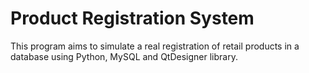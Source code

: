 # Product Registration System
This program aims to simulate a real registration of retail products in a database using Python, MySQL and QtDesigner library.
